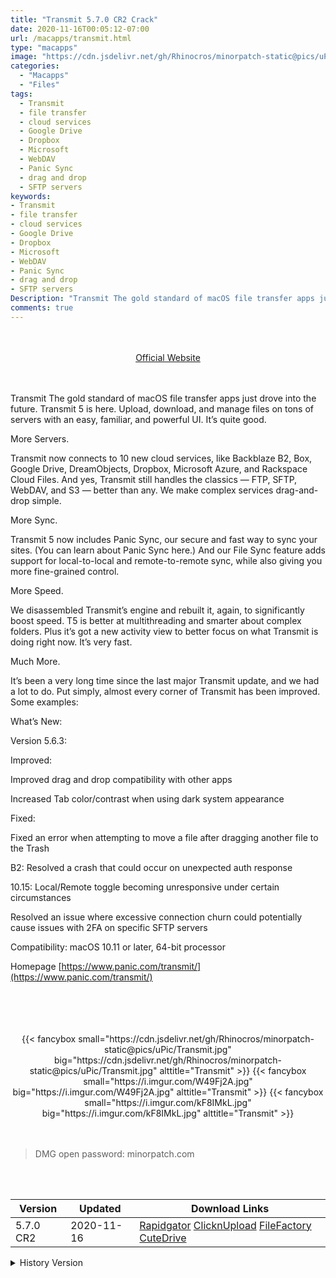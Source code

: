 ```yaml
---
title: "Transmit 5.7.0 CR2 Crack"
date: 2020-11-16T00:05:12-07:00
url: /macapps/transmit.html
type: "macapps"
image: "https://cdn.jsdelivr.net/gh/Rhinocros/minorpatch-static@pics/uPic/eNaBEu.png"
categories:
  - "Macapps"
  - "Files"
tags:
  - Transmit
  - file transfer
  - cloud services
  - Google Drive
  - Dropbox
  - Microsoft
  - WebDAV
  - Panic Sync
  - drag and drop
  - SFTP servers
keywords:
- Transmit
- file transfer
- cloud services
- Google Drive
- Dropbox
- Microsoft
- WebDAV
- Panic Sync
- drag and drop
- SFTP servers
Description: "Transmit The gold standard of macOS file transfer apps just drove into the future. Transmit 5 is here. Upload, download, and manage files on tons of servers with an easy, familiar, and powerful UI. It’s quite good."
comments: true
---
```


<br/>
<br/>
<center>
<a href="https://www.panic.com/transmit/" target="blank"><div class="border px-4 border-blue-500 rounded-lg transition duration-500 
    ease-in-out w-48 text-lg text-blue-500 text-center hover:bg-blue-500 hover:text-white">
  Official Website 
</div></a>
</center>
<br/>
<br/>

Transmit The gold standard of macOS file transfer apps just drove into the future. Transmit 5 is here. Upload, download, and manage files on tons of servers with an easy, familiar, and powerful UI. It’s quite good.

More Servers.

Transmit now connects to 10 new cloud services, like Backblaze B2, Box, Google Drive, DreamObjects, Dropbox, Microsoft Azure, and Rackspace Cloud Files.
And yes, Transmit still handles the classics — FTP, SFTP, WebDAV, and S3 — better than any. We make complex services drag-and-drop simple.

More Sync.

Transmit 5 now includes Panic Sync, our secure and fast way to sync your sites. (You can learn about Panic Sync here.) And our File Sync feature adds support for local-to-local and remote-to-remote sync, while also giving you more fine-grained control.

More Speed.

We disassembled Transmit’s engine and rebuilt it, again, to significantly boost speed. T5 is better at multithreading and smarter about complex folders. Plus it’s got a new activity view to better focus on what Transmit is doing right now. It’s very fast.

Much More.

It’s been a very long time since the last major Transmit update, and we had a lot to do. Put simply, almost every corner of Transmit has been improved. Some examples:

What’s New:

Version 5.6.3:

Improved:

Improved drag and drop compatibility with other apps

Increased Tab color/contrast when using dark system appearance

Fixed:

Fixed an error when attempting to move a file after dragging another file to the Trash

B2: Resolved a crash that could occur on unexpected auth response

10.15: Local/Remote toggle becoming unresponsive under certain circumstances

Resolved an issue where excessive connection churn could potentially cause issues with 2FA on specific SFTP servers

Compatibility: macOS 10.11 or later, 64-bit processor

Homepage [https://www.panic.com/transmit/](https://www.panic.com/transmit/)

<br/>
<br/>
<script async src="https://pagead2.googlesyndication.com/pagead/js/adsbygoogle.js"></script>
<ins class="adsbygoogle"
     style="display:block; text-align:center;"
     data-ad-layout="in-article"
     data-ad-format="fluid"
     data-ad-client="ca-pub-8746275014476192"
     data-ad-slot="5144997159"></ins>
<script>
     (adsbygoogle = window.adsbygoogle || []).push({});
</script>
<br/>
<br/>


<center>
<div class="w-full grid grid-cols-3 flex gap-2">
{{< fancybox small="https://cdn.jsdelivr.net/gh/Rhinocros/minorpatch-static@pics/uPic/Transmit.jpg" big="https://cdn.jsdelivr.net/gh/Rhinocros/minorpatch-static@pics/uPic/Transmit.jpg" alttitle="Transmit" >}}
{{< fancybox small="https://i.imgur.com/W49Fj2A.jpg" big="https://i.imgur.com/W49Fj2A.jpg" alttitle="Transmit" >}}
{{< fancybox small="https://i.imgur.com/kF8IMkL.jpg" big="https://i.imgur.com/kF8IMkL.jpg" alttitle="Transmit" >}}
</div>
</center>

<br/>
<br/>


> DMG open password: minorpatch.com

<br/>

<br/>
<div id="history_version" class="history_version">

| Version | Updated | Download Links |
| ---- | ---- | ---- |
| 5.7.0 CR2 | 2020-11-16 | [Rapidgator](https://ouo.io/bhLpxA)   [ClicknUpload](https://ouo.io/a3GIid)   [FileFactory](https://ouo.io/TG96T5)   [CuteDrive](https://ouo.io/9h1C5P) |
<details>
<summary>History Version</summary>

| Version | Updated | Download Links |
| ---- | ---- | ---- |
| 5.6.7 | 2020-09-21 | [UsersCloud](https://ouo.io/gZ1iT1)   [ClicknUpload](https://ouo.io/2IhBqv)   [FileFactory](https://ouo.io/ZYu1js)   [CuteDrive](https://ouo.io/xZsMr2) |
| 5.6.5 | 2020-08-03 | [UsersCloud](https://ouo.io/NQ0cGM)   [ClicknUpload](https://ouo.io/1EKYHM)   [FileFactory](https://ouo.io/JApLRa)   [CuteDrive](https://ouo.io/gxGem6) |
| 5.6.3 | 2020-03-04 | [UsersCloud](https://ouo.io/XpJ3Uts)   [ClicknUpload](https://ouo.io/i1pXF1)   [FileFactory](https://ouo.io/EJxcYe)   [CuteDrive](https://ouo.io/ISfaKf) |
</details>

</div>
